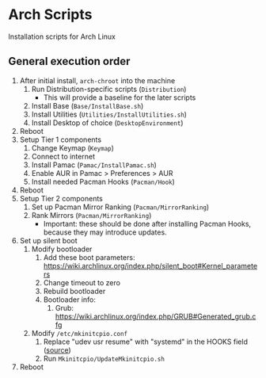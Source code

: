# Arch Scripts
Installation scripts for Arch Linux

## General execution order
1. After initial install, `arch-chroot` into the machine
    1. Run Distribution-specific scripts (`Distribution`)
        * This will provide a baseline for the later scripts
    2. Install Base (`Base/InstallBase.sh`)
    3. Install Utilities (`Utilities/InstallUtilities.sh`)
    4. Install Desktop of choice (`DesktopEnvironment`)
2. Reboot
3. Setup Tier 1 components
    1. Change Keymap (`Keymap`)
    2. Connect to internet
    3. Install Pamac (`Pamac/InstallPamac.sh`)
    4. Enable AUR in Pamac > Preferences > AUR
    5. Install needed Pacman Hooks (`Pacman/Hook`)
4. Reboot
5. Setup Tier 2 components
    1. Set up Pacman Mirror Ranking (`Pacman/MirrorRanking`)
    2. Rank Mirrors (`Pacman/MirrorRanking`)
        * Important: these should be done after installing Pacman Hooks, because they may introduce updates.
6. Set up silent boot
    1. Modify bootloader
        1. Add these boot parameters: https://wiki.archlinux.org/index.php/silent_boot#Kernel_parameters
        2. Change timeout to zero
        3. Rebuild bootloader
        4. Bootloader info:
            1. Grub: https://wiki.archlinux.org/index.php/GRUB#Generated_grub.cfg
    2. Modify `/etc/mkinitcpio.conf`
        1. Replace "udev usr resume" with "systemd" in the HOOKS field ([source](https://wiki.archlinux.org/index.php/mkinitcpio#Common_hooks))
        2. Run `Mkinitcpio/UpdateMkinitcpio.sh`
7. Reboot

